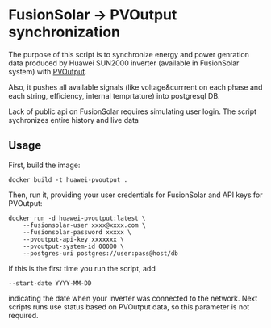# FusionSolar -> PVOutput synchronization

The purpose of this script is to synchronize energy and power
genration data produced by Huawei SUN2000 inverter (available
in FusionSolar system) with [PVOutput](https://pvoutput.org/).

Also, it pushes all available signals (like voltage&currrent on
each phase and each string, efficiency, internal temprtature)
into postgresql DB.

Lack of public api on FusionSolar requires simulating user login.
The script sychronizes entire history and live data

## Usage

First, build the image:

    docker build -t huawei-pvoutput .

Then, run it, providing your user credentials for FusionSolar
and API keys for PVOutput:

    docker run -d huawei-pvoutput:latest \
        --fusionsolar-user xxxx@xxxx.com \
        --fusionsolar-password xxxxx \
        --pvoutput-api-key xxxxxxx \
        --pvoutput-system-id 00000 \
        --postgres-uri postgres://user:pass@host/db

If this is the first time you run the script, add

    --start-date YYYY-MM-DD

indicating the date when your inverter was connected to 
the network. Next scripts runs use status based on PVOutput
data, so this parameter is not required.
